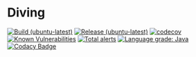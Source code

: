 # Diving
[![Build (ubuntu-latest)](https://github.com/slaclau/Diving/actions/workflows/build.yml/badge.svg)](https://github.com/slaclau/Diving/actions/workflows/build.yml)
[![Release (ubuntu-latest)](https://github.com/slaclau/Diving/actions/workflows/jpackage.yml/badge.svg)](https://github.com/slaclau/Diving/actions/workflows/release.yml)
[![codecov](https://codecov.io/gh/slaclau/Diving/branch/master/graph/badge.svg?token=VRSKEFK0C1)](https://codecov.io/gh/slaclau/Diving)
[![Known Vulnerabilities](https://snyk.io/test/github/slaclau/Diving/badge.svg)](https://snyk.io/test/github/slaclau/Diving})
[![Total alerts](https://img.shields.io/lgtm/alerts/g/slaclau/Diving.svg?logo=lgtm&logoWidth=18)](https://lgtm.com/projects/g/slaclau/Diving/alerts/)
[![Language grade: Java](https://img.shields.io/lgtm/grade/java/g/slaclau/Diving.svg?logo=lgtm&logoWidth=18)](https://lgtm.com/projects/g/slaclau/Diving/context:java)
[![Codacy Badge](https://app.codacy.com/project/badge/Grade/7b142f54abb64fe7b7c9f65f296c57b0)](https://www.codacy.com/gh/slaclau/Diving/dashboard?utm_source=github.com&amp;utm_medium=referral&amp;utm_content=slaclau/Diving&amp;utm_campaign=Badge_Grade)
